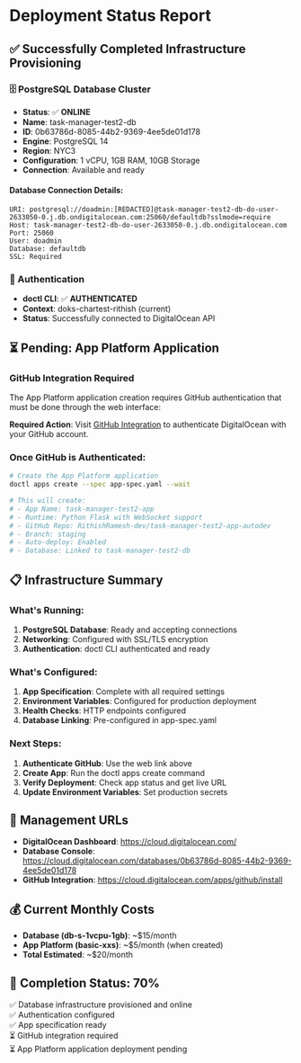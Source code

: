 # Deployment Status Report

## ✅ Successfully Completed Infrastructure Provisioning

### 🗄️ PostgreSQL Database Cluster
- **Status**: ✅ **ONLINE**
- **Name**: task-manager-test2-db
- **ID**: 0b63786d-8085-44b2-9369-4ee5de01d178
- **Engine**: PostgreSQL 14
- **Region**: NYC3
- **Configuration**: 1 vCPU, 1GB RAM, 10GB Storage
- **Connection**: Available and ready

#### Database Connection Details:
```
URI: postgresql://doadmin:[REDACTED]@task-manager-test2-db-do-user-2633050-0.j.db.ondigitalocean.com:25060/defaultdb?sslmode=require
Host: task-manager-test2-db-do-user-2633050-0.j.db.ondigitalocean.com
Port: 25060
User: doadmin
Database: defaultdb
SSL: Required
```

### 🔧 Authentication
- **doctl CLI**: ✅ **AUTHENTICATED**
- **Context**: doks-chartest-rithish (current)
- **Status**: Successfully connected to DigitalOcean API

## ⏳ Pending: App Platform Application

### GitHub Integration Required
The App Platform application creation requires GitHub authentication that must be done through the web interface:

**Required Action**: Visit [GitHub Integration](https://cloud.digitalocean.com/apps/github/install) to authenticate DigitalOcean with your GitHub account.

### Once GitHub is Authenticated:
```bash
# Create the App Platform application
doctl apps create --spec app-spec.yaml --wait

# This will create:
# - App Name: task-manager-test2-app
# - Runtime: Python Flask with WebSocket support  
# - GitHub Repo: RithishRamesh-dev/task-manager-test2-app-autodev
# - Branch: staging
# - Auto-deploy: Enabled
# - Database: Linked to task-manager-test2-db
```

## 📋 Infrastructure Summary

### What's Running:
1. **PostgreSQL Database**: Ready and accepting connections
2. **Networking**: Configured with SSL/TLS encryption
3. **Authentication**: doctl CLI authenticated and ready

### What's Configured:
1. **App Specification**: Complete with all required settings
2. **Environment Variables**: Configured for production deployment
3. **Health Checks**: HTTP endpoints configured
4. **Database Linking**: Pre-configured in app-spec.yaml

### Next Steps:
1. **Authenticate GitHub**: Use the web link above
2. **Create App**: Run the doctl apps create command
3. **Verify Deployment**: Check app status and get live URL
4. **Update Environment Variables**: Set production secrets

## 🔗 Management URLs

- **DigitalOcean Dashboard**: https://cloud.digitalocean.com/
- **Database Console**: https://cloud.digitalocean.com/databases/0b63786d-8085-44b2-9369-4ee5de01d178
- **GitHub Integration**: https://cloud.digitalocean.com/apps/github/install

## 💰 Current Monthly Costs
- **Database (db-s-1vcpu-1gb)**: ~$15/month
- **App Platform (basic-xxs)**: ~$5/month (when created)
- **Total Estimated**: ~$20/month

## 🎯 Completion Status: 70%

✅ Database infrastructure provisioned and online  
✅ Authentication configured  
✅ App specification ready  
⏳ GitHub integration required  
⏳ App Platform application deployment pending